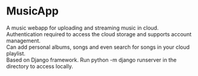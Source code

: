 # MusicApp
A music webapp for uploading and streaming music in cloud.\
Authentication required to access the cloud storage and supports account management.\
Can add personal albums, songs and even search for songs in your cloud playlist.\
Based on Django framework. Run python -m django runserver in the directory to access locally.
